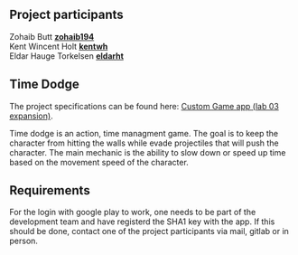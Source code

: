 ## Project participants ##

Zohaib Butt **[zohaib194](http://prod3.imt.hig.no/zohaib194)** <br>
Kent Wincent Holt **[kentwh](http://prod3.imt.hig.no/kent)** <br>
Eldar Hauge Torkelsen **[eldarht](http://prod3.imt.hig.no/eldarht)** <br>

## Time Dodge
The project specifications can be found here: [Custom Game app (lab 03 expansion)](http://prod3.imt.hig.no/teaching/imt3673/wikis/app-ball-game).

Time dodge is an action, time managment game. The goal is to keep the character from hitting the walls while evade projectiles that will push the character. The main mechanic is the ability to slow down or speed up time based on the movement speed of the character. 

## Requirements ##

For the login with google play to work, one needs to be part of the development team and have registerd the SHA1 key with the app. If this should be done, contact one of the project participants via mail, gitlab or in person. 
